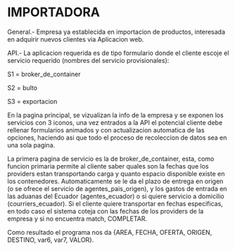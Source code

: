 # IMPORTADORA

General.- Empresa ya establecida en importacion de productos, interesada en adquirir nuevos clientes via Aplicacion web.

API.- La aplicacion requerida es de tipo formulario donde el cliente escoje el servicio requerido (nombres del servicio provisionales):

S1 = broker_de_container

S2 = bulto

S3 = exportacion

En la pagina principal, se vizualizan la info de la empresa y se exponen los servicios con 3 iconos, una vez entrados a la API el potencial cliente debe rellenar formularios animados y con actualizacion automatica de las opciones, haciendo asi que todo el proceso de recoleccion de datos sea en una sola pagina.

La primera pagina de servicio es la de broker_de_container, esta, como funcion primaria permite al cliente saber quales son la fechas que los providers estan transportando carga y quanto espacio disponible existe en los contenedores.
Automaticamente se le da el plazo de entrega en origen (o se ofrece el servicio de agentes_pais_origen), y los gastos de entrada en las aduanas del Ecuador (agentes_ecuador) o si quiere servicio a domicilio (courriers_ecuador). 
Si el cliente quiere transportar en fechas especificas, en todo caso el sistema coteja con las fechas de los providers de la empresa y si no encuentra match, COMPLETAR.

Como resultado el programa nos da {AREA, FECHA, OFERTA, ORIGEN, DESTINO, var6, var7, VALOR}.



